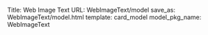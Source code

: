 Title: Web Image Text
URL: WebImageText/model
save_as: WebImageText/model.html
template: card_model
model_pkg_name: WebImageText

